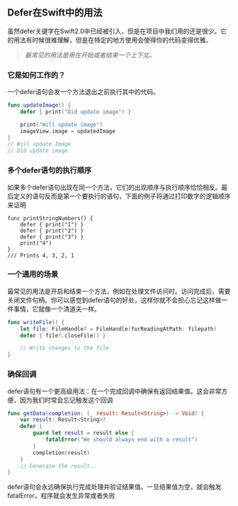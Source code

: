 ## Defer在Swift中的用法
虽然defer关键字在Swift2.0中已经被引入，但是在项目中我们用的还是很少。它的用法有时候很难理解，但是在特定的地方使用会使得你的代码变得优雅。

> *最常见的用法是用在开始或者结束一个上下文。*

### 它是如何工作的？
一个defer语句会发一个方法退出之前执行其中的代码。

```swift
func updateImage() {
    defer { print("Did update image") }

    print("Will update image")
    imageView.image = updatedImage
}
// Will update Image
// Did update image
```

### 多个defer语句的执行顺序
如果多个defer语句出现在同一个方法，它们的出现顺序与执行顺序恰恰相反。最后定义的语句反而是第一个要执行的语句，下面的例子将通过打印数字的逻辑顺序来证明
```
func printStringNumbers() {
    defer { print("1") }
    defer { print("2") }
    defer { print("3") }
    print("4")
}
/// Prints 4, 3, 2, 1
```

### 一个通用的场景

最常见的用法是开启和结束一个方法，例如在处理文件访问时。访问完成后，需要关闭文件句柄。你可以感觉到defer语句的好处，这样你就不会担心忘记这样做一件事情，它就像一个清道夫一样。

```swift
func writeFile() {
    let file: FileHandle? = FileHandle(forReadingAtPath: filepath)
    defer { file?.closeFile() }

    // Write changes to the file
}
```

### 确保回调
defer语句有一个更高级用法：在一个完成回调中确保有返回结果值。这会非常方便，因为我们时常会忘记触发这个回调
```swift
func getData(completion: (_ result: Result<String>) -> Void) {
    var result: Result<String>?
    defer {
        guard let result = result else {
            fatalError("We should always end with a result")
        }
        completion(result)
    }
    // Generate the result..
}
```

defer语句会永远确保执行完成处理并验证结果值。一旦结果值为空，就会触发fatalError，程序就会发生异常或者失败
